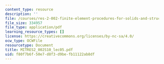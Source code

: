 ```yaml
---
content_type: resource
description: ''
file: /courses/res-2-002-finite-element-procedures-for-solids-and-structures-spring-2010/f80f7b6f50e7d8f3d9befb11122ab8df_MITRES2_002S10_lec05.pdf
file_size: 334957
file_type: application/pdf
learning_resource_types: []
license: https://creativecommons.org/licenses/by-nc-sa/4.0/
ocw_type: OCWFile
resourcetype: Document
title: MITRES2_002S10_lec05.pdf
uid: f80f7b6f-50e7-d8f3-d9be-fb11122ab8df
---
```


